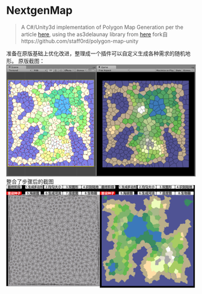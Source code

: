 NextgenMap
==============

> A C#/Unity3d implementation of Polygon Map Generation per the article [here](http://www-cs-students.stanford.edu/~amitp/game-programming/polygon-map-generation/), using the
as3delaunay library from [here](https://github.com/jceipek/Unity-delaunay)
fork自https://github.com/staff0rd/polygon-map-unity

准备在原版基础上优化改进，整理成一个插件可以自定义生成各种需求的随机地形。
原版截图：
![Polygon Map Generator](/screenshot.PNG?raw=true)
整合了步骤后的截图
![NMap](/screenshot1.PNG?raw=true)